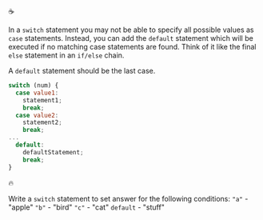 :coffee:

In a `switch` statement you may not be able to specify all possible values as `case` statements. Instead, you can add the `default` statement which will be executed if no matching case statements are found. Think of it like the final `else` statement in an `if/else` chain.

A `default` statement should be the last case.

```javascript
switch (num) {
  case value1:
    statement1;
    break;
  case value2:
    statement2;
    break;
...
  default:
    defaultStatement;
    break;
}
```

:fire:

Write a `switch` statement to set answer for the following conditions:
`"a"` - "apple"
`"b"` - "bird"
`"c"` - "cat"
`default` - "stuff"
